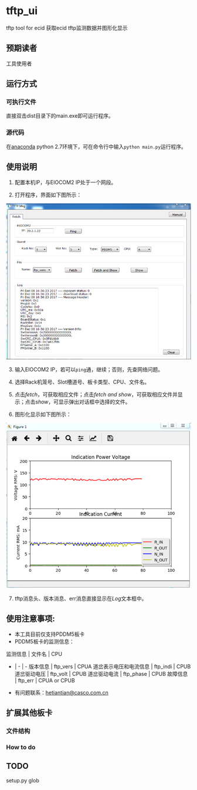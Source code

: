 # tftp_ui
tftp tool for ecid
获取ecid tftp监测数据并图形化显示

[//]: # (Image References)
[image1]: ./images/layout.png
[image2]: ./images/visualization.png

## 预期读者
工具使用者

## 运行方式
### 可执行文件
直接双击dist目录下的main.exe即可运行程序。

### 源代码
在[anaconda](https://www.anaconda.com/download/#windows) python 2.7环境下，可在命令行中输入`python main.py`运行程序。

## 使用说明
1. 配置本机IP，与EIOCOM2 IP处于一个网段。

2. 打开程序，界面如下图所示：

 ![alt text][image1]

3. 输入EIOCOM2 IP，若可以`ping`通，继续；否则，先查网络问题。

4. 选择Rack机笼号、Slot槽道号、板卡类型、CPU、文件名。

5. 点击*fetch*，可获取相应文件；点击*fetch and show*，可获取相应文件并显示；点击*show*，可显示弹出对话框中选择的文件。

6. 图形化显示如下图所示：

 ![alt text][image2]

7. tftp消息头、版本消息、err消息直接显示在*Log*文本框中。

## 使用注意事项:
* 本工具目前仅支持PDDM5板卡
* PDDM5板卡的监测信息：

监测信息 | 文件名 | CPU
- | - | -
版本信息 | ftp_vers | CPUA
道岔表示电压和电流信息 | ftp_indi | CPUB
道岔驱动电压 | ftp_volt | CPUB
道岔驱动电流 | ftp_phase | CPUB
故障信息 | ftp_err | CPUA or CPUB 

* 有问题联系：hetiantian@casco.com.cn

## 扩展其他板卡
### 文件结构

### How to do

## TODO
setup.py glob
